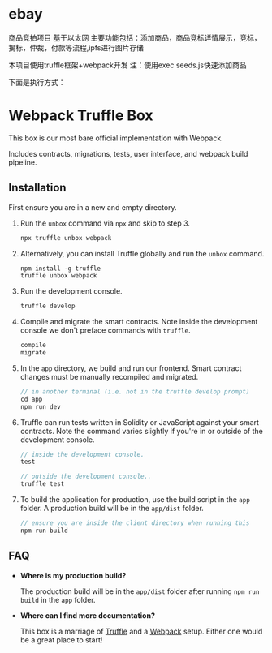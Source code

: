 # ebay

商品竞拍项目 基于以太网 主要功能包括：添加商品，商品竞标详情展示，竞标，揭标，仲裁，付款等流程,ipfs进行图片存储

本项目使用truffle框架+webpack开发
注：使用exec seeds.js快速添加商品

下面是执行方式：






# Webpack Truffle Box

This box is our most bare official implementation with Webpack.

Includes contracts, migrations, tests, user interface, and webpack build pipeline.

## Installation

First ensure you are in a new and empty directory.

1. Run the `unbox` command via `npx` and skip to step 3.
   ```js
   npx truffle unbox webpack
   ```

2. Alternatively, you can install Truffle globally and run the `unbox` command.
    ```javascript
    npm install -g truffle
    truffle unbox webpack
    ```

3. Run the development console.
    ```javascript
    truffle develop
    ```

4. Compile and migrate the smart contracts. Note inside the development console we don't preface commands with `truffle`.
    ```javascript
    compile
    migrate
    ```

5. In the `app` directory, we build and run our frontend. Smart contract changes must be manually recompiled and migrated.
    ```javascript
    // in another terminal (i.e. not in the truffle develop prompt)
    cd app
    npm run dev
    ```

6. Truffle can run tests written in Solidity or JavaScript against your smart contracts. Note the command varies slightly if you're in or outside of the development console.
    ```javascript
    // inside the development console.
    test

    // outside the development console..
    truffle test
    ```

7. To build the application for production, use the build script in the `app` folder. A production build will be in the `app/dist` folder.
    ```javascript
    // ensure you are inside the client directory when running this
    npm run build
    ```

## FAQ

* __Where is my production build?__

    The production build will be in the `app/dist` folder after running `npm run build` in the `app` folder.

* __Where can I find more documentation?__

    This box is a marriage of [Truffle](http://truffleframework.com/) and a [Webpack](https://webpack.js.org/) setup. Either one would be a great place to start!
